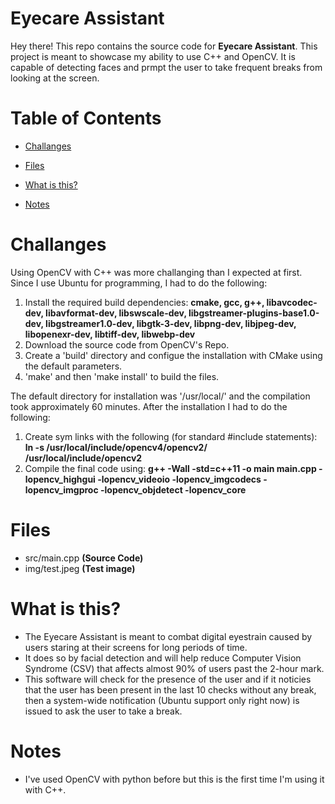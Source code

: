 
# Eyecare Assistant

Hey there! This repo contains the source code for **Eyecare Assistant**. This project is meant to showcase my ability to use C++ and OpenCV. It is capable of detecting faces and prmpt the user to take frequent breaks from looking at the screen.

# Table of Contents

- [Challanges](https://github.com/KaosElegent/eyecare-assistant/tree/main#challanges)

- [Files](https://github.com/KaosElegent/eyecare-assistant/tree/main#files)

- [What is this?](https://github.com/KaosElegent/eyecare-assistant/tree/main#what-is-this)

- [Notes](https://github.com/KaosElegent/eyecare-assistant/tree/main#notes)

# Challanges
Using OpenCV with C++ was more challanging than I expected at first. Since I use Ubuntu for programming, I had to do the following:
1) Install the required build dependencies:
**cmake, gcc, g++, libavcodec-dev, libavformat-dev, libswscale-dev, libgstreamer-plugins-base1.0-dev, libgstreamer1.0-dev, libgtk-3-dev, libpng-dev, libjpeg-dev, libopenexr-dev, libtiff-dev, libwebp-dev**
2) Download the source code from OpenCV's Repo.
3) Create a 'build' directory and configue the installation with CMake using the default parameters.
4) 'make' and then 'make install' to build the files.

The default directory for installation was '/usr/local/' and the compilation took approximately 60 minutes.
After the installation I had to do the following:

1) Create sym links with the following (for standard #include statements): **ln -s /usr/local/include/opencv4/opencv2/ /usr/local/include/opencv2**
2) Compile the final code using: **g++ -Wall -std=c++11 -o main main.cpp -lopencv_highgui -lopencv_videoio -lopencv_imgcodecs -lopencv_imgproc -lopencv_objdetect -lopencv_core**


# Files

-  src/main.cpp **(Source Code)**
- img/test.jpeg **(Test image)**


# What is this?

- The Eyecare Assistant is meant to combat digital eyestrain caused by users staring at their screens for long periods of time.
- It does so by facial detection and will help reduce Computer Vision Syndrome (CSV) that affects almost 90% of users past the 2-hour mark.
- This software will check for the presence of the user and if it noticies that the user has been present in the last 10 checks without any break, then a system-wide notification (Ubuntu support only right now) is issued to ask the user to take a break.

# Notes

- I've used OpenCV with python before but this is the first time I'm using it with C++.
